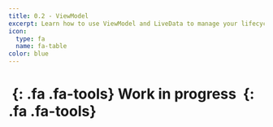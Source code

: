 ```yaml
---
title: 0.2 - ViewModel
excerpt: Learn how to use ViewModel and LiveData to manage your lifecycle dependent data
icon:
  type: fa
  name: fa-table
color: blue
---
```


# *&nbsp;*{: .fa .fa-tools} Work in progress *&nbsp;*{: .fa .fa-tools}
<!--stackedit_data:
eyJoaXN0b3J5IjpbLTEzMjc4MTQ1MjVdfQ==
-->